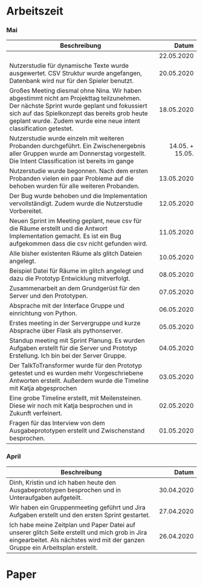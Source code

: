 # Arbeitszeit

### Mai

| Beschreibung                                                                                                                                                                                                                                                   |           Datum |
| -------------------------------------------------------------------------------------------------------------------------------------------------------------------------------------------------------------------------------------------------------------- | --------------: |
||22.05.2020|
| Nutzerstudie für dynamische Texte wurde ausgewertet. CSV Struktur wurde angefangen, Datenbank wird nur für den Spieler benutzt.                                                                                                                                |      20.05.2020 |
| Großes Meeting diesmal ohne Nina. Wir haben abgestimmt nicht am Projekttag teilzunehmen. Der nächste Sprint wurde geplant und fokussiert sich auf das Spielkonzept das bereits grob heute geplant wurde. Zudem wurde eine neue intent classification getestet. |      18.05.2020 |
| Nutzerstudie wurde einzeln mit weiteren Probanden durchgeführt. Ein Zwischenergebnis aller Gruppen wurde am Donnerstag vorgestellt. Die Intent Classification ist bereits im gange                                                                             | 14.05. + 15.05. |
| Nutzerstudie wurde begonnen. Nach dem ersten Probanden vielen ein paar Probleme auf die behoben wurden für alle weiteren Probanden.                                                                                                                            |      13.05.2020 |
| Der Bug wurde behoben und die Implementation vervollständigt. Zudem wurde die Nutzerstudie Vorbereitet.                                                                                                                                                        |      12.05.2020 |
| Neuen Sprint im Meeting geplant, neue csv für die Räume erstellt und die Antwort Implementation gemacht. Es ist ein Bug aufgekommen dass die csv nicht gefunden wird.                                                                                          |      11.05.2020 |
| Alle bisher existenten Räume als glitch Dateien angelegt.                                                                                                                                                                                                      |      10.05.2020 |
| Beispiel Datei für Räume im glitch angelegt und dazu die Prototyp Entwicklung mitverfolgt.                                                                                                                                                                     |      08.05.2020 |
| Zusammenarbeit an dem Grundgerüst für den Server und den Prototypen.                                                                                                                                                                                           |      07.05.2020 |
| Absprache mit der Interface Gruppe und einrichtung von Python.                                                                                                                                                                                                 |      06.05.2020 |
| Erstes meeting in der Servergruppe und kurze Absprache über Flask als pythonserver.                                                                                                                                                                            |      05.05.2020 |
| Standup meeting mit Sprint Planung. Es wurden Aufgaben erstellt für die Server und Prototyp Erstellung. Ich bin bei der Server Gruppe.                                                                                                                         |      04.05.2020 |
| Der TalkToTransformer wurde für den Prototyp getestet und es wurden mehr Vorgeschriebene Antworten erstellt. Außerdem wurde die Timeline mit Katja abgesprochen                                                                                                |      03.05.2020 |
| Eine grobe Timeline erstellt, mit Meilensteinen. Diese wir noch mit Katja besprochen und in Zukunft verfeinert.                                                                                                                                                |      02.05.2020 |
| Fragen für das Interview von dem Ausgabeprototypen erstellt und Zwischenstand besprochen.                                                                                                                                                                      |      01.05.2020 |

### April

| Beschreibung                                                                                                                                                                     |      Datum |
| -------------------------------------------------------------------------------------------------------------------------------------------------------------------------------- | ---------: |
| Dinh, Kristin und ich haben heute den Ausgabeprototypen besprochen und in Unteraufgaben aufgeteilt.                                                                              | 30.04.2020 |
| Wir haben ein Gruppenmeeting geführt und Jira Aufgaben erstellt und den ersten Sprint gestartet.                                                                                 | 27.04.2020 |
| Ich habe meine Zeitplan und Paper Datei auf unserer glitch Seite erstellt und mich grob in Jira eingearbeitet. Als nächstes wird mit der ganzen Gruppe ein Arbeitsplan erstellt. | 26.04.2020 |

# Paper
